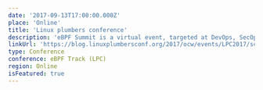 ```yaml
---
date: '2017-09-13T17:00:00.000Z'
place: 'Online'
title: 'Linux plumbers conference'
description: 'eBPF Summit is a virtual event, targeted at DevOps, SecOps, platform architects, security engineers, and developers. Register to save the date and stay updated on event information'
linkUrl: 'https://blog.linuxplumbersconf.org/2017/ocw/events/LPC2017/schedule.html#day_2017_09_15'
type: Conference
conference: eBPF Track (LPC)
region: Online
isFeatured: true
---
```

